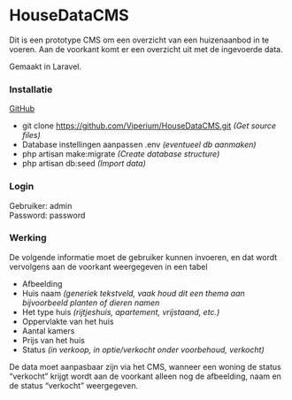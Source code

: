 # HouseDataCMS

Dit is een prototype CMS om een overzicht van een huizenaanbod in te voeren. Aan de
voorkant komt er een overzicht uit met de ingevoerde data.

Gemaakt in Laravel.

### Installatie

[GitHub](https://github.com/Viperium/HouseDataCMS)

* git clone https://github.com/Viperium/HouseDataCMS.git *(Get source files)*
* Database instellingen aanpassen .env *(eventueel db aanmaken)*
* php artisan make:migrate *(Create database structure)*
* php artisan db:seed *(Import data)*

### Login
Gebruiker: 
admin  
Password: 
password

### Werking
De volgende informatie moet de gebruiker kunnen invoeren, en dat wordt vervolgens aan de voorkant
weergegeven in een tabel

* Afbeelding
* Huis naam *(generiek tekstveld, vaak houd dit een thema aan bijvoorbeeld planten of dieren
namen*
* Het type huis *(rijtjeshuis, apartement, vrijstaand, etc.)*
* Oppervlakte van het huis
* Aantal kamers
* Prijs van het huis
* Status *(in verkoop, in optie/verkocht onder voorbehoud, verkocht)*

De data moet aanpasbaar zijn via het CMS, wanneer een woning de status “verkocht” krijgt wordt
aan de voorkant alleen nog de afbeelding, naam en de status “verkocht” weergegeven.


